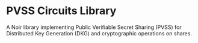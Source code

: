 # PVSS Circuits Library

A Noir library implementing Public Verifiable Secret Sharing (PVSS) for Distributed Key Generation (DKG) and cryptographic operations on shares. 

